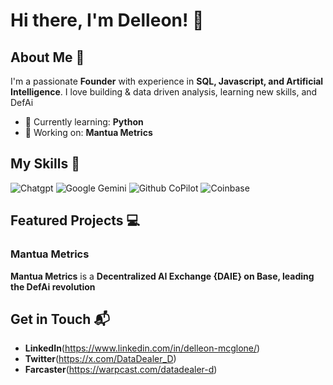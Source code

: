 # Hi there, I'm Delleon! 👋

## About Me 🚀

I'm a passionate **Founder** with experience in **SQL, Javascript, and Artificial Intelligence**. I love building & data driven analysis, learning new skills, and DefAi

- 🌱 Currently learning: **Python**
- 🔭 Working on: **Mantua Metrics**
  
## My Skills 🧠

![Chatgpt](https://img.shields.io/badge/ChatGPT-74aa9c?style=for-the-badge&logo=openai&logoColor=white)
![Google Gemini](https://img.shields.io/badge/Google%20Gemini-8E75B2?style=for-the-badge&logo=googlegemini&logoColor=white)
![Github CoPilot](https://img.shields.io/badge/github%20copilot-000000?style=for-the-badge&logo=githubcopilot&logoColor=white)
![Coinbase](https://img.shields.io/badge/Coinbase-0052FF?style=for-the-badge&logo=Coinbase&logoColor=white)

## Featured Projects 💻

### Mantua Metrics

**Mantua Metrics** is a **Decentralized AI Exchange {DAIE} on Base, leading the DefAi  revolution** 

## Get in Touch 📬

- **LinkedIn**(https://www.linkedin.com/in/delleon-mcglone/)
- **Twitter**(https://x.com/DataDealer_D)
- **Farcaster**(https://warpcast.com/datadealer-d)


